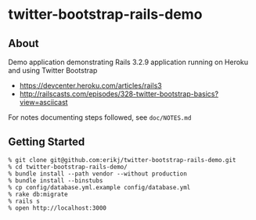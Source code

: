 # twitter-bootstrap-rails-demo

## About

Demo application demonstrating Rails 3.2.9 application running on Heroku and using Twitter Bootstrap

- <https://devcenter.heroku.com/articles/rails3>
- <http://railscasts.com/episodes/328-twitter-bootstrap-basics?view=asciicast>

For notes documenting steps followed, see `doc/NOTES.md`

## Getting Started

    % git clone git@github.com:erikj/twitter-bootstrap-rails-demo.git
    % cd twitter-bootstrap-rails-demo/
    % bundle install --path vendor --without production
    % bundle install --binstubs
    % cp config/database.yml.example config/database.yml
    % rake db:migrate
    % rails s
    % open http://localhost:3000